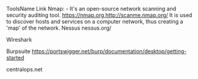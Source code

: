 ToolsName Link
Nmap: - It's an open-source network scanning and security auditing tool. https://nmap.org,http://scanme.nmap.org/
It is used to discover hosts and services on a computer network, thus creating a 'map' of the network. Nessus nessus.org/

Wireshark

Burpsuite https://portswigger.net/burp/documentation/desktop/getting-started

centralops.net 